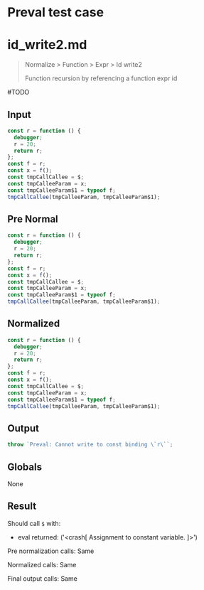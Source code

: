 # Preval test case

# id_write2.md

> Normalize > Function > Expr > Id write2
>
> Function recursion by referencing a function expr id

#TODO

## Input

`````js filename=intro
const r = function () {
  debugger;
  r = 20;
  return r;
};
const f = r;
const x = f();
const tmpCallCallee = $;
const tmpCalleeParam = x;
const tmpCalleeParam$1 = typeof f;
tmpCallCallee(tmpCalleeParam, tmpCalleeParam$1);
`````

## Pre Normal

`````js filename=intro
const r = function () {
  debugger;
  r = 20;
  return r;
};
const f = r;
const x = f();
const tmpCallCallee = $;
const tmpCalleeParam = x;
const tmpCalleeParam$1 = typeof f;
tmpCallCallee(tmpCalleeParam, tmpCalleeParam$1);
`````

## Normalized

`````js filename=intro
const r = function () {
  debugger;
  r = 20;
  return r;
};
const f = r;
const x = f();
const tmpCallCallee = $;
const tmpCalleeParam = x;
const tmpCalleeParam$1 = typeof f;
tmpCallCallee(tmpCalleeParam, tmpCalleeParam$1);
`````

## Output

`````js filename=intro
throw `Preval: Cannot write to const binding \`r\``;
`````

## Globals

None

## Result

Should call `$` with:
 - eval returned: ('<crash[ Assignment to constant variable. ]>')

Pre normalization calls: Same

Normalized calls: Same

Final output calls: Same

